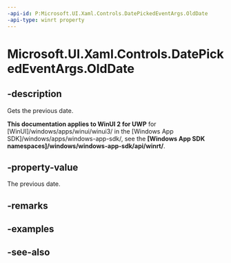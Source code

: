 ```yaml
---
-api-id: P:Microsoft.UI.Xaml.Controls.DatePickedEventArgs.OldDate
-api-type: winrt property
---
```


<!-- Property syntax
public Windows.Foundation.DateTime OldDate { get; }
-->

# Microsoft.UI.Xaml.Controls.DatePickedEventArgs.OldDate

## -description
Gets the previous date.

**This documentation applies to WinUI 2 for UWP** for [WinUI]/windows/apps/winui/winui3/ in the [Windows App SDK]/windows/apps/windows-app-sdk/, see the **[Windows App SDK namespaces]/windows/windows-app-sdk/api/winrt/**.

## -property-value
The previous date.

## -remarks

## -examples

## -see-also
